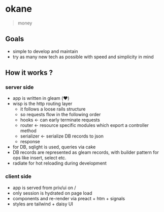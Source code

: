 # okane

> money

## Goals
- simple to develop and maintain
- try as many new tech as possible with speed and simplicity in mind

## How it works ?
### server side
- app is written in gleam (:heart:)
- wisp is the http routing layer
  - it follows a loose rails structure
  - so requests flow in the following order
  - hooks <- can early terminate requests
  - router <- resource specific modules which export a controller method
  - serializer <- serialize DB records to json
  - response
- for DB, sqlight is used, queries via cake
- DB records are represented as gleam records, with builder pattern for ops like insert, select etc.
- radiate for hot reloading during development

### client side
- app is served from priv/ui on /
- only session is hydrated on page load
- components and re-render via preact + htm + signals
- styles are tailwind + daisy UI
